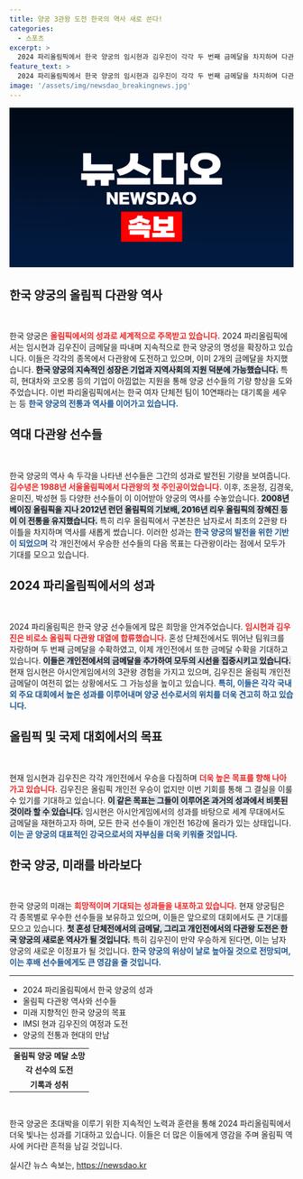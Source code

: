 ```yaml
---
title: 양궁 3관왕 도전 한국의 역사 새로 쓴다!
categories:
  - 스포츠
excerpt: >
  2024 파리올림픽에서 한국 양궁의 임시현과 김우진이 각각 두 번째 금메달을 차지하며 다관왕의 길에 접어들었다. 특히 이들은 개인전에서 3관왕에 도전하며 한국 양궁의 위상을 다시 한번 높일 예정이다!
feature_text: >
  2024 파리올림픽에서 한국 양궁의 임시현과 김우진이 각각 두 번째 금메달을 차지하며 다관왕의 길에 접어들었다. 특히 이들은 개인전에서 3관왕에 도전하며 한국 양궁의 위상을 다시 한번 높일 예정이다!
image: '/assets/img/newsdao_breakingnews.jpg'
---
```


<p><img src="/assets/img/newsdao_breakingnews.jpg" alt="koreaapp 속보" /></p>

<p><h2 data-ke-size="size26">한국 양궁의 올림픽 다관왕 역사</h2><p data-ke-size="size16">&nbsp;</p> </p>

<p>한국 양궁은 <b><span style="color: #ee2323;">올림픽에서의 성과로 세계적으로 주목받고 있습니다.</span></b> 2024 파리올림픽에서는 임시현과 김우진이 금메달을 따내며 지속적으로 한국 양궁의 명성을 확장하고 있습니다. 이들은 각각의 종목에서 다관왕에 도전하고 있으며, 이미 2개의 금메달을 차지했습니다. <b><span style="background-color: #21538527;">한국 양궁의 지속적인 성장은 기업과 지역사회의 지원 덕분에 가능했습니다.</span></b> 특히, 현대차와 코오롱 등의 기업이 아낌없는 지원을 통해 양궁 선수들의 기량 향상을 도와주었습니다. 이번 파리올림픽에서는 한국 여자 단체전 팀이 10연패라는 대기록을 세우는 등 <b><span style="color: #1a5490;">한국 양궁의 전통과 역사를 이어가고 있습니다.</span></b></p>

<p><h2 data-ke-size="size26">역대 다관왕 선수들</h2><p data-ke-size="size16">&nbsp;</p> </p>

<p>한국 양궁의 역사 속 두각을 나타낸 선수들은 그간의 성과로 발전된 기량을 보여줍니다. <b><span style="color: #ee2323;">김수녕은 1988년 서울올림픽에서 다관왕의 첫 주인공이었습니다.</span></b> 이후, 조윤정, 김경욱, 윤미진, 박성현 등 다양한 선수들이 이 이어받아 양궁의 역사를 수놓았습니다. <b><span style="background-color: #21538527;">2008년 베이징 올림픽을 지나 2012년 런던 올림픽의 기보배, 2016년 리우 올림픽의 장혜진 등이 이 전통을 유지했습니다.</span></b> 특히 리우 올림픽에서 구본찬은 남자로서 최초의 2관왕 타이틀을 차지하며 역사를 새롭게 썼습니다. 이러한 성과는 <b><span style="color: #1a5490;">한국 양궁의 발전을 위한 기반이 되었으며</span></b> 각 개인전에서 우승한 선수들의 다음 목표는 다관왕이라는 점에서 모두가 기대를 모으고 있습니다.</p>

<p><h2 data-ke-size="size26">2024 파리올림픽에서의 성과</h2><p data-ke-size="size16">&nbsp;</p> </p>

<p>2024 파리올림픽은 한국 양궁 선수들에게 많은 희망을 안겨주었습니다. <b><span style="color: #ee2323;">임시현과 김우진은 비로소 올림픽 다관왕 대열에 합류했습니다.</span></b> 혼성 단체전에서도 뛰어난 팀워크를 자랑하며 두 번째 금메달을 수확하였고, 이제 개인전에서 또한 금메달 수확을 기대하고 있습니다. <b><span style="background-color: #21538527;">이들은 개인전에서의 금메달을 추가하여 모두의 시선을 집중시키고 있습니다.</span></b> 현재 임시현은 아시안게임에서의 3관왕 경험을 가지고 있으며, 김우진은 올림픽 개인전 금메달이 여전히 없는 상황에서도 그 가능성을 높이고 있습니다. <b><span style="color: #1a5490;">특히, 이들은 각각 국내외 주요 대회에서 높은 성과를 이루어내며 양궁 선수로서의 위치를 더욱 견고히 하고 있습니다.</span></b></p>

<p><h2 data-ke-size="size26">올림픽 및 국제 대회에서의 목표</h2><p data-ke-size="size16">&nbsp;</p> </p>

<p>현재 임시현과 김우진은 각각 개인전에서 우승을 다짐하며 <b><span style="color: #ee2323;">더욱 높은 목표를 향해 나아가고 있습니다.</span></b> 김우진은 올림픽 개인전 우승이 없지만 이번 기회를 통해 그 결실을 이룰 수 있기를 기대하고 있습니다. <b><span style="background-color: #21538527;">이 같은 목표는 그들이 이루어온 과거의 성과에서 비롯된 것이라 할 수 있습니다.</span></b> 임시현은 아시안게임에서의 성과를 바탕으로 세계 무대에서도 금메달을 재현하고자 하며, 모든 한국 선수들이 개인전 16강에 올라가 있는 상태입니다. <b><span style="color: #1a5490;">이는 곧 양궁의 대표적인 강국으로서의 자부심을 더욱 키워줄 것입니다.</span></b></p>

<p><h2 data-ke-size="size26">한국 양궁, 미래를 바라보다</h2><p data-ke-size="size16">&nbsp;</p> </p>

<p>한국 양궁의 미래는 <b><span style="color: #ee2323;">희망적이며 기대되는 성과들을 내포하고 있습니다.</span></b> 현재 양궁팀은 각 종목별로 우수한 선수들을 보유하고 있으며, 이들은 앞으로의 대회에서도 큰 기대를 모으고 있습니다. <b><span style="background-color: #21538527;">첫 혼성 단체전에서의 금메달, 그리고 개인전에서의 다관왕 도전은 한국 양궁의 새로운 역사가 될 것입니다.</span></b> 특히 김우진이 만약 우승하게 된다면, 이는 남자 양궁의 새로운 이정표가 될 것입니다. <b><span style="color: #1a5490;">한국 양궁의 위상이 날로 높아질 것으로 전망되며, 이는 후배 선수들에게도 큰 영감을 줄 것입니다.</span></b></p>

<hr> 

<ul>
  <li>2024 파리올림픽에서 한국 양궁의 성과</li>
  <li>올림픽 다관왕 역사와 선수들</li>
  <li>미래 지향적인 한국 양궁의 목표</li>
  <li>IMSI 현과 김우진의 여정과 도전</li>
  <li>양궁의 전통과 현대의 만남</li>
</ul>

<table style="width: 100%; border-collapse: collapse;">
  <tbody>
    <tr>
      <td style="text-align: center; height: 17px;"><b>올림픽 양궁 메달 소망</b></td>
    </tr>
    <tr>
      <td style="text-align: center; height: 17px;"><b>각 선수의 도전</b></td>
    </tr>
    <tr>
      <td style="text-align: center; height: 17px;"><b>기록과 성취</b></td>
    </tr>
  </tbody>
</table>

<p data-ke-size="size16">&nbsp;</p>

<p>한국 양궁은 초대박을 이루기 위한 지속적인 노력과 훈련을 통해 2024 파리올림픽에서 더욱 빛나는 성과를 기대하고 있습니다. 이들은 더 많은 이들에게 영감을 주며 올림픽 역사에 커다란 흔적을 남길 것입니다.</p>
실시간 뉴스 속보는, <a href="https://newsdao.kr" rel="dofollow">https://newsdao.kr</a>


